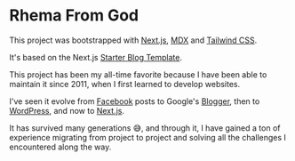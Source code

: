 # Rhema From God

This project was bootstrapped with [Next.js](https://nextjs.org/), [MDX](https://mdxjs.com/) and [Tailwind CSS](https://tailwindcss.com/).

It's based on the Next.js [Starter Blog Template](https://github.com/timlrx/tailwind-nextjs-starter-blog/wiki).

This project has been my all-time favorite because I have been able to maintain it since 2011, when I first learned to develop websites.

I've seen it evolve from [Facebook](https://facebook.com) posts to Google's [Blogger](https://www.blogger.com), then to [WordPress](https://wordpress.com), and now to [Next.js](https://nextjs.org).

It has survived many generations 😅, and through it, I have gained a ton of experience migrating from project to project and solving all the challenges I encountered along the way.
